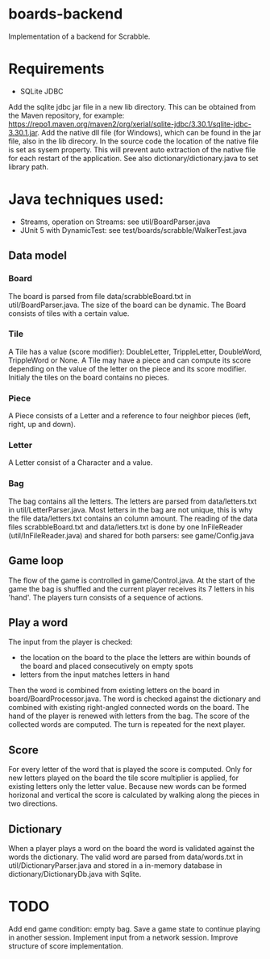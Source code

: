 # boards-backend

Implementation of a backend for Scrabble.

# Requirements
* SQLite JDBC

Add the sqlite jdbc jar file in a new lib directory. This can be obtained from the Maven repository, for example: <https://repo1.maven.org/maven2/org/xerial/sqlite-jdbc/3.30.1/sqlite-jdbc-3.30.1.jar>.
Add the native dll file (for Windows), which can be found in the jar file, also in the lib direcory. 
In the source code the location of the native file is set as sysem property. This will prevent auto extraction of the native file for each restart of the application.
See also dictionary/dictionary.java to set library path.

# Java techniques used:
 * Streams, operation on Streams: see util/BoardParser.java
 * JUnit 5 with DynamicTest: see test/boards/scrabble/WalkerTest.java

## Data model

### Board
The board is parsed from file data/scrabbleBoard.txt in util/BoardParser.java. The size of the board can be dynamic.
The Board consists of tiles with a certain value.

### Tile
A Tile has a value (score modifier): DoubleLetter, TrippleLetter, DoubleWord, TrippleWord or None.
A Tile may have a piece and can compute its score depending on the value of the letter on the piece and its score modifier.
Initialy the tiles on the board contains no pieces.

### Piece
A Piece consists of a Letter and a reference to four neighbor pieces (left, right, up and down).
### Letter
A Letter consist of a Character and a value.

### Bag
The bag contains all the letters.
The letters are parsed from data/letters.txt in util/LetterParser.java.
Most letters in the bag are not unique, this is why the file data/letters.txt contains an column amount.
The reading of the data files scrabbleBoard.txt and data/letters.txt is done by one InFileReader (util/InFileReader.java) and shared for both parsers: see game/Config.java

## Game loop
The flow of the game is controlled in game/Control.java.
At the start of the game the bag is shuffled and the current player receives its 7 letters in his 'hand'.
The players turn consists of a sequence of actions.

## Play a word
The input from the player is checked:
* the location on the board to the place the letters are within bounds of the board and placed consecutively on empty spots
* letters from the input matches letters in hand

Then the word is combined from existing letters on the board in board/BoardProcessor.java. 
The word is checked against the dictionary and combined with existing right-angled connected words on the board.
The hand of the player is renewed with letters from the bag.
The score of the collected words are computed.
The turn is repeated for the next player.

## Score
For every letter of the word that is played the score is computed. Only for new letters played on the board the tile score multiplier is applied, for existing letters only the letter value.
Because new words can be formed horizonal and vertical the score is calculated by walking along the pieces in two directions.

## Dictionary
When a player plays a word on the board the word is validated against the words the dictionary.
The valid word are parsed from data/words.txt in util/DictionaryParser.java and stored in a in-memory database in dictionary/DictionaryDb.java with Sqlite.

# TODO
Add end game condition: empty bag.
Save a game state to continue playing in another session.
Implement input from a network session.
Improve structure of score implementation.